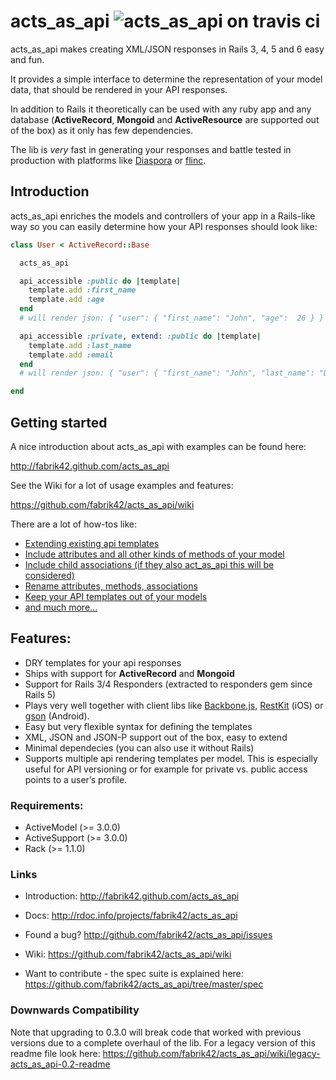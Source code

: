# acts_as_api ![acts_as_api on travis ci](https://secure.travis-ci.org/fabrik42/acts_as_api.png?branch=master)

acts_as_api makes creating XML/JSON responses in Rails 3, 4, 5 and 6 easy and fun.

It provides a simple interface to determine the representation of your model data, that should be rendered in your API responses.

In addition to Rails it theoretically can be used with any ruby app and any database (__ActiveRecord__, __Mongoid__ and __ActiveResource__ are supported out of the box) as it only has few dependencies.

The lib is _very_ fast in generating your responses and battle tested in production with platforms like [Diaspora](https://joindiaspora.com) or [flinc](https://flinc.org).

## Introduction

acts_as_api enriches the models and controllers of your app in a Rails-like way so you can easily determine how your API responses should look like:

```ruby
class User < ActiveRecord::Base

  acts_as_api

  api_accessible :public do |template|
    template.add :first_name
    template.add :age
  end
  # will render json: { "user": { "first_name": "John", "age":  26 } }

  api_accessible :private, extend: :public do |template|
    template.add :last_name
    template.add :email
  end
  # will render json: { "user": { "first_name": "John", "last_name": "Doe", "age":  26, "email": "john@example.org" } }

end
```

## Getting started

A nice introduction about acts_as_api with examples can be found here:

http://fabrik42.github.com/acts_as_api

See the Wiki for a lot of usage examples and features:

https://github.com/fabrik42/acts_as_api/wiki

There are a lot of how-tos like:

* [Extending existing api templates](https://github.com/fabrik42/acts_as_api/wiki/Extending-an-existing-api-template)
* [Include attributes and all other kinds of methods of your model](https://github.com/fabrik42/acts_as_api/wiki/Calling-a-method-of-the-model)
* [Include child associations (if they also act_as_api this will be considered)](https://github.com/fabrik42/acts_as_api/wiki/Including-a-child-association)
* [Rename attributes, methods, associations](https://github.com/fabrik42/acts_as_api/wiki/Renaming-an-attribute)
* [Keep your API templates out of your models](https://github.com/fabrik42/acts_as_api/wiki/Keep-your-api-templates-out-of-your-models)
* [and much more...](https://github.com/fabrik42/acts_as_api/wiki)

## Features:

* DRY templates for your api responses
* Ships with support for __ActiveRecord__ and __Mongoid__
* Support for Rails 3/4 Responders (extracted to responders gem since Rails 5)
* Plays very well together with client libs like [Backbone.js](http://documentcloud.github.com/backbone), [RestKit](http://restkit.org) (iOS) or [gson](http://code.google.com/p/google-gson) (Android).
* Easy but very flexible syntax for defining the templates
* XML, JSON and JSON-P support out of the  box, easy to extend
* Minimal dependecies (you can also use it without Rails)
* Supports multiple api rendering templates per model. This is especially useful for API versioning or for example for private vs. public access points to a user’s profile.

### Requirements:

* ActiveModel (>= 3.0.0)
* ActiveSupport (>= 3.0.0)
* Rack (>= 1.1.0)

### Links

* Introduction: http://fabrik42.github.com/acts_as_api

* Docs: http://rdoc.info/projects/fabrik42/acts_as_api

* Found a bug? http://github.com/fabrik42/acts_as_api/issues

* Wiki: https://github.com/fabrik42/acts_as_api/wiki

* Want to contribute - the spec suite is explained here: https://github.com/fabrik42/acts_as_api/tree/master/spec

### Downwards Compatibility

Note that upgrading to 0.3.0 will break code that worked with previous versions due to a complete overhaul of the lib.
For a legacy version of this readme file look here: https://github.com/fabrik42/acts_as_api/wiki/legacy-acts_as_api-0.2-readme
